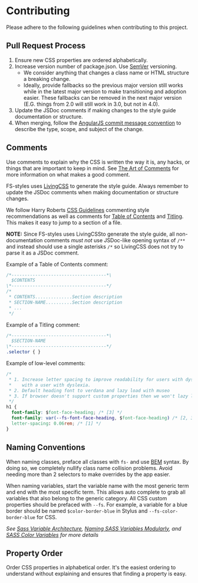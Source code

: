 # Contributing

Please adhere to the following guidelines when contributing to this project.

## Pull Request Process

1. Ensure new CSS properties are ordered alphabetically.
1. Increase version number of package.json. Use [SemVer](http://semver.org/) versioning.
    * We consider anything that changes a class name or HTML structure a breaking change.
    * Ideally, provide fallbacks so the previous major version still works while in the latest major version to make transitioning and adoption easier. These fallbacks can be removed in the next major version (E.G. things from 2.0 will still work in 3.0, but not in 4.0).
1. Update the JSDoc comments if making changes to the style guide documentation or structure.
1. When merging, follow the [AngularJS commit message convention](https://gist.github.com/stephenparish/9941e89d80e2bc58a153#format-of-the-commit-message) to describe the type, scope, and subject of the change.

## Comments

Use comments to explain why the CSS is written the way it is, any hacks, or things that are important to keep in mind. See [The Art of Comments](https://css-tricks.com/the-art-of-comments/) for more information on what makes a good comment.

FS-styles uses [LivingCSS](https://github.com/straker/livingcss) to generate the style guide. Always remember to update the JSDoc comments when making documentation or structure changes.

We follow Harry Roberts [CSS Guidelines](https://cssguidelin.es/#commenting) commenting style recommendations as well as comments for [Table of Contents](https://cssguidelin.es/#table-of-contents) and [Titling](https://cssguidelin.es/#titling). This makes it easy to jump to a section of a file.

**NOTE:** Since FS-styles uses LivingCSSto generate the style guide, all non-documentation comments *must not* use JSDoc-like opening syntax of `/**` and instead should use a single asterisks `/*` so LivingCSS does not try to parse it as a JSDoc comment.

Example of a Table of Contents comment:

```css
/*------------------------------------*\
  $CONTENTS
\*------------------------------------*/
/*
 * CONTENTS..............Section description
 * SECTION-NAME..........Section description
 * ...
 */
```

Example of a Titling comment:

```css
/*------------------------------------*\
  $SECTION-NAME
\*------------------------------------*/
.selector { }
```

Example of low-level comments:

```css
/*
 * 1. Increase letter spacing to improve readability for users with dyslexia. Tested
 *    with a user with dyslexia.
 * 2. Default heading font to verdana and lazy load with museo
 * 3. If browser doesn't support custom properties then we won't lazy load the font
 */
h1 {
  font-family: $font-face-heading; /* [3] */
  font-family: var(--fs-font-face-heading, $font-face-heading) /* [2, 3] */
  letter-spacing: 0.06rem; /* [1] */
}
```

## Naming Conventions

When naming classes, preface all classes with `fs-` and use [BEM](http://csswizardry.com/2013/01/mindbemding-getting-your-head-round-bem-syntax/) syntax. By doing so, we completely nullify class name collision problems. Avoid needing more than 2 selectors to make overrides by the app easier.

When naming variables, start the variable name with the most generic term and end with the most specific term. This allows auto complete to grab all variables that also belong to the generic category. All CSS custom properties should be prefaced with `--fs`. For example, a variable for a blue border should be named `$color-border-blue` in Stylus and `--fs-color-border-blue` for CSS.

*See [Sass Variable Architecture](http://peteschuster.com/2014/02/sass-variable-architecture/), [Naming SASS Variables Modularly](http://webdesign.tutsplus.com/articles/quick-tip-name-your-sass-variables-modularly--webdesign-13364), and [SASS Color Variables](http://sachagreif.com/sass-color-variables/) for more details*

## Property Order

Order CSS properties in alphabetical order. It's the easiest ordering to understand without explaining and ensures that finding a property is easy.